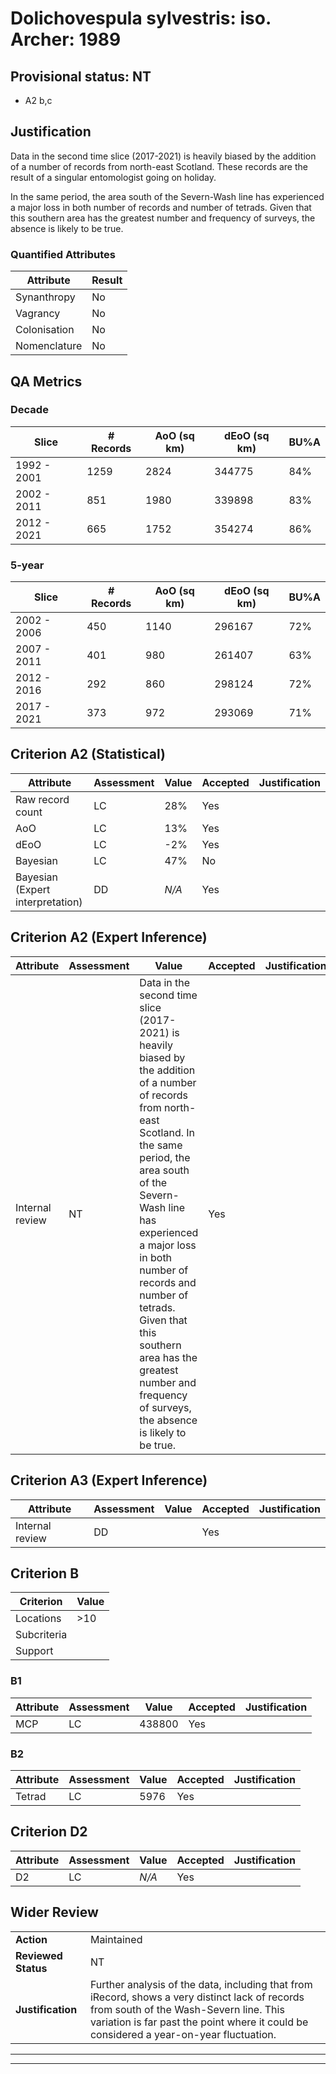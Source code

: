 # Dolichovespula sylvestris: iso. Archer: 1989
## Provisional status: NT
- A2 b,c

## Justification
Data in the second time slice (2017-2021) is heavily biased by the addition of a number of records from north-east Scotland. These records are the result of a singular entomologist going on holiday.

In the same period, the area south of the Severn-Wash line has experienced a major loss in both number of records and number of tetrads. Given that this southern area has the greatest number and frequency of surveys, the absence is likely to be true.
### Quantified Attributes
|Attribute|Result|
|---|---|
|Synanthropy|No|
|Vagrancy|No|
|Colonisation|No|
|Nomenclature|No|
## QA Metrics
### Decade
| Slice | # Records | AoO (sq km) | dEoO (sq km) |BU%A |
|---|---|---|---|---|
|1992 - 2001|1259|2824|344775|84%|
|2002 - 2011|851|1980|339898|83%|
|2012 - 2021|665|1752|354274|86%|
### 5-year
| Slice | # Records | AoO (sq km) | dEoO (sq km) |BU%A |
|---|---|---|---|---|
|2002 - 2006|450|1140|296167|72%|
|2007 - 2011|401|980|261407|63%|
|2012 - 2016|292|860|298124|72%|
|2017 - 2021|373|972|293069|71%|
## Criterion A2 (Statistical)
|Attribute|Assessment|Value|Accepted|Justification
|---|---|---|---|---|
|Raw record count|LC|28%|Yes||
|AoO|LC|13%|Yes||
|dEoO|LC|-2%|Yes||
|Bayesian|LC|47%|No||
|Bayesian (Expert interpretation)|DD|*N/A*|Yes||
## Criterion A2 (Expert Inference)
|Attribute|Assessment|Value|Accepted|Justification
|---|---|---|---|---|
|Internal review|NT|Data in the second time slice (2017-2021) is heavily biased by the addition of a number of records from north-east Scotland. In the same period, the area south of the Severn-Wash line has experienced a major loss in both number of records and number of tetrads. Given that this southern area has the greatest number and frequency of surveys, the absence is likely to be true.|Yes||
## Criterion A3 (Expert Inference)
|Attribute|Assessment|Value|Accepted|Justification
|---|---|---|---|---|
|Internal review|DD||Yes||
## Criterion B
|Criterion| Value|
|---|---|
|Locations|>10|
|Subcriteria||
|Support||
### B1
|Attribute|Assessment|Value|Accepted|Justification
|---|---|---|---|---|
|MCP|LC|438800|Yes||
### B2
|Attribute|Assessment|Value|Accepted|Justification
|---|---|---|---|---|
|Tetrad|LC|5976|Yes||
## Criterion D2
|Attribute|Assessment|Value|Accepted|Justification
|---|---|---|---|---|
|D2|LC|*N/A*|Yes||
## Wider Review
|  |  |
|---|---|
|**Action**|Maintained|
|**Reviewed Status**|NT|
|**Justification**|Further analysis of the data, including that from iRecord, shows a very distinct lack of records from south of the Wash-Severn line. This variation is far past the point where it could be considered a year-on-year fluctuation.|
---
 ---
 <br><br>
 
